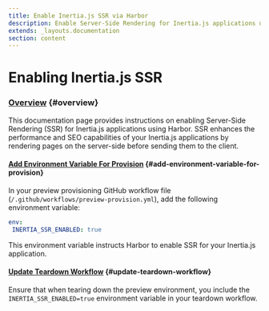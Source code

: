 ```yaml
---
title: Enable Inertia.js SSR via Harbor
description: Enable Server-Side Rendering for Inertia.js applications using Harbor 
extends: _layouts.documentation
section: content
---
```


# Enabling Inertia.js SSR

### [Overview](#overview) {#overview}
This documentation page provides instructions on enabling Server-Side Rendering (SSR) for Inertia.js applications using Harbor. SSR enhances the performance and SEO capabilities of your Inertia.js applications by rendering pages on the server-side before sending them to the client.

#### [Add Environment Variable For Provision](#add-environment-variable-for-provision) {#add-environment-variable-for-provision}
In your preview provisioning GitHub workflow file (`/.github/workflows/preview-provision.yml`), add the following environment variable:

```yaml
env:
 INERTIA_SSR_ENABLED: true
```

This environment variable instructs Harbor to enable SSR for your Inertia.js application.

#### [Update Teardown Workflow](#update-teardown-workflow) {#update-teardown-workflow}
Ensure that when tearing down the preview environment, you include the `INERTIA_SSR_ENABLED=true` environment variable in your teardown workflow.
